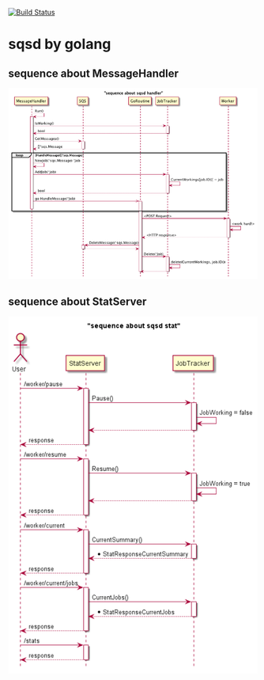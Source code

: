[![Build Status](https://travis-ci.org/taiyoh/sqsd.svg?branch=master)](https://travis-ci.org/taiyoh/sqsd)

# sqsd by golang

## sequence about MessageHandler

![message handler sequence](./doc/msg_handler_sequence.png)

## sequence about StatServer

![stat server sequence](./doc/stat_sequence.png)
